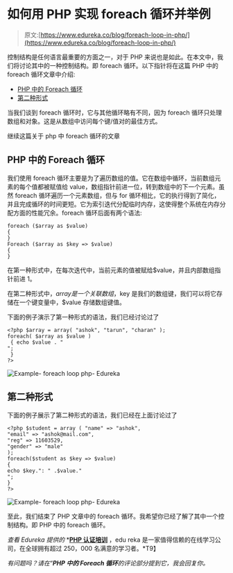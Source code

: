 # 如何用 PHP 实现 foreach 循环并举例

> 原文:[https://www.edureka.co/blog/foreach-loop-in-php/](https://www.edureka.co/blog/foreach-loop-in-php/)

控制结构是任何语言最重要的方面之一，对于 PHP 来说也是如此。在本文中，我们将讨论其中的一种控制结构。即 foreach 循环。以下指针将在这篇 PHP 中的 foreach 循环文章中介绍:

*   [PHP 中的 Foreach 循环](#foreachinphp)
*   [第二种形式](#second-form)

当我们谈到 foreach 循环时，它与其他循环略有不同，因为 foreach 循环只处理数组和对象。这是从数组中访问每个键/值对的最佳方式。

继续这篇关于 php 中 foreach 循环的文章

## **PHP 中的 Foreach 循环**

我们使用 foreach 循环主要是为了遍历数组的值。它在数组中循环，当前数组元素的每个值都被赋值给 value，数组指针前进一位，转到数组中的下一个元素。虽然 foreach 循环遍历一个元素数组，但与 for 循环相比，它的执行得到了简化，并且完成循环的时间更短。它为索引迭代分配临时内存，这使得整个系统在内存分配方面的性能冗余。foreach 循环后面有两个语法:

```
foreach ($array as $value)
{
}   
Foreach ($array as $key => $value)
{
}

```

在第一种形式中，在每次迭代中，当前元素的值被赋给$value，并且内部数组指针前进 1。

在第二种形式中，$array 是一个关联数组，$key 是我们的数组键，我们可以将它存储在一个键变量中，$value 存储数组键值。

下面的例子演示了第一种形式的语法，我们已经讨论过了

```
<?php $array = array( "ashok", "tarun", "charan" ); 
foreach( $array as $value )
 { echo $value . "
";
 } 
?> 

```

![Example- foreach loop php- Edureka](../Images/058d6ec210ca080fc154f7f82455c972.png)

## **第二种形式**

下面的例子展示了第二种形式的语法，我们已经在上面讨论过了

```
<?php $student = array ( "name" => "ashok", 
"email" => "ashok@mail.com", 
"reg" => 11603529, 
"gender" => "male"
); 
foreach($student as $key => $value) 
{ 
echo $key.": " .$value."
"; 
} 
?> 

```

![Example- foreach loop php- Edureka](../Images/091803a8d61750f1e3f2f025774a162d.png)

至此，我们结束了 PHP 文章中的 foreach 循环。我希望你已经了解了其中一个控制结构。即 PHP 中的 foreach 循环。

*查看 Edureka 提供的* *[**PHP 认证培训**](https://www.edureka.co/php-mysql-self-paced) ，edu reka 是一家值得信赖的在线学习公司，在全球拥有超过 250，000 名满意的学习者。*T9】

*有问题吗？请在“**PHP 中的 Foreach 循环**的评论部分提到它，我会回复你。*